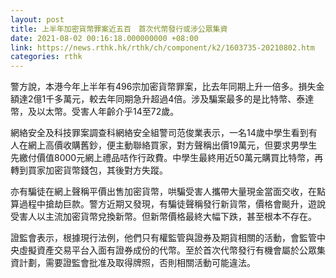 ```yaml
---
layout: post
title: 上半年加密貨幣罪案近五百　首次代幣發行或涉公眾集資
date: 2021-08-02 00:16:18.000000000 +08:00
link: https://news.rthk.hk/rthk/ch/component/k2/1603735-20210802.htm
categories: rthk
---
```


警方說，本港今年上半年有496宗加密貨幣罪案，比去年同期上升一倍多。損失金額達2億1千多萬元，較去年同期急升超過4倍。涉及騙案最多的是比特幣、泰達幣，及以太幣。受害人年齡介乎14至72歲。

網絡安全及科技罪案調查科網絡安全組警司范俊業表示，一名14歲中學生看到有人在網上高價收購舊鈔，便主動聯絡買家，對方聲稱出價19萬元，但要求男學生先繳付價值8000元網上禮品咭作行政費。中學生最終用近50萬元購買比特幣，再轉到買家加密貨幣錢包，其後對方失蹤。

亦有騙徒在網上聲稱平價出售加密貨幣，哄騙受害人攜帶大量現金當面交收，在點算過程中搶劫巨款。警方近期又發現，有騙徒聲稱發行新貨幣，價格會颷升，遊說受害人以主流加密貨幣兌換新幣。但新幣價格最終大幅下跌，甚至根本不存在。

證監會表示，根據現行法例，他們只有權監管與證券及期貨相關的活動，會監管中央虛擬資產交易平台入面有證券成份的代幣。至於首次代幣發行有機會屬於公眾集資計劃，需要證監會批准及取得牌照，否則相關活動可能違法。
